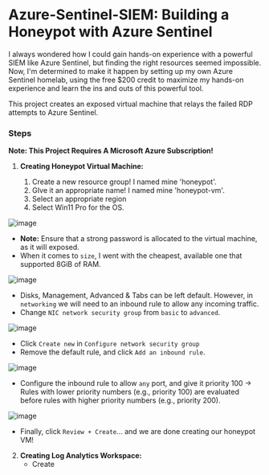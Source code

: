 #  Azure-Sentinel-SIEM: Building a Honeypot with Azure Sentinel

I always wondered how I could gain hands-on experience with a powerful SIEM like Azure Sentinel, but finding the right resources seemed impossible. Now, I'm determined to make it happen by setting up my own Azure Sentinel homelab, using the free $200 credit to maximize my hands-on experience and learn the ins and outs of this powerful tool.

This project creates an exposed virtual machine that relays the failed RDP attempts to Azure Sentinel.



### Steps

**Note: This Project Requires A Microsoft Azure Subscription!**

1. **Creating Honeypot Virtual Machine:**
   
   1. Create a new resource group! I named mine 'honeypot'.
   2. GIve it an appropriate name! I named mine 'honeypot-vm'.
   3. Select an appropriate region
   4. Select Win11 Pro for the OS.
  
![image](https://github.com/alexcolincrawford/Azure-Sentinel-SIEM/assets/59071533/5cbff611-e487-4702-8596-0df13c723adb)

   - **Note:** Ensure that a strong password is allocated to the virtual machine, as it will exposed.
   - When it comes to `size`, I went with the cheapest, available one that supported 8GiB of RAM.
     
   ![image](https://github.com/alexcolincrawford/Azure-Sentinel-SIEM/assets/59071533/3c8f56c7-7485-4231-b652-942da272de51)

   - Disks, Management, Advanced & Tabs can be left default. However, in `networking` we will need to an inbound rule to allow any incoming traffic.
   - Change `NIC network security group` from `basic` to `advanced`.

![image](https://github.com/alexcolincrawford/Azure-Sentinel-SIEM/assets/59071533/c7dbd3ff-425f-4b02-8b09-75f76381bc4f)


   - Click `Create new` in `Configure network security group`
   - Remove the default rule, and click `Add an inbound rule`.

![image](https://github.com/alexcolincrawford/Azure-Sentinel-SIEM/assets/59071533/26e8f7d5-7d04-46f9-bd91-53366bd3c3e3)

   - Configure the inbound rule to allow `any` port, and give it priority 100 -> Rules with lower priority numbers (e.g., priority 100) are evaluated before rules with higher priority numbers (e.g., priority 200).

![image](https://github.com/alexcolincrawford/Azure-Sentinel-SIEM/assets/59071533/f4973399-f582-4a27-9b9e-7ffaeacae51e)

   - Finally, click `Review + Create`... and we are done creating our honeypot VM!

   
2. **Creating Log Analytics Workspace:**
   - Create 


